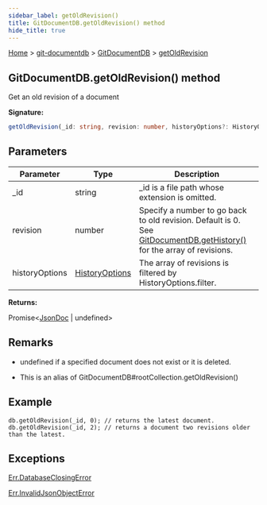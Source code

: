 ```yaml
---
sidebar_label: getOldRevision()
title: GitDocumentDB.getOldRevision() method
hide_title: true
---
```


[Home](./index.md) &gt; [git-documentdb](./git-documentdb.md) &gt; [GitDocumentDB](./git-documentdb.gitdocumentdb.md) &gt; [getOldRevision](./git-documentdb.gitdocumentdb.getoldrevision.md)

## GitDocumentDB.getOldRevision() method

Get an old revision of a document

<b>Signature:</b>

```typescript
getOldRevision(_id: string, revision: number, historyOptions?: HistoryOptions): Promise<JsonDoc | undefined>;
```

## Parameters

|  Parameter | Type | Description |
|  --- | --- | --- |
|  \_id | string | \_id is a file path whose extension is omitted. |
|  revision | number | Specify a number to go back to old revision. Default is 0. See [GitDocumentDB.getHistory()](./git-documentdb.gitdocumentdb.gethistory.md) for the array of revisions. |
|  historyOptions | [HistoryOptions](./git-documentdb.historyoptions.md) | The array of revisions is filtered by HistoryOptions.filter. |

<b>Returns:</b>

Promise&lt;[JsonDoc](./git-documentdb.jsondoc.md) \| undefined&gt;

## Remarks

- undefined if a specified document does not exist or it is deleted.

- This is an alias of GitDocumentDB\#rootCollection.getOldRevision()

## Example


```
db.getOldRevision(_id, 0); // returns the latest document.
db.getOldRevision(_id, 2); // returns a document two revisions older than the latest.

```

## Exceptions

[Err.DatabaseClosingError](./git-documentdb.err.databaseclosingerror.md)

[Err.InvalidJsonObjectError](./git-documentdb.err.invalidjsonobjecterror.md)

